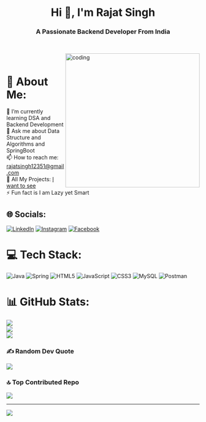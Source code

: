 <h1 align="center">Hi 👋, I'm Rajat Singh</h1>
<h3 align="center">A Passionate Backend Developer From India</h3><br>

<img align="right" alt="coding" width="350" src="https://cdn.dribbble.com/users/1292677/screenshots/6139167/avento.gif"><br>

# 💫 About Me:
🌱 I’m currently learning DSA and Backend Development<br>💬 Ask me about Data Structure and Algorithms and SpringBoot<br>📫 How to reach me: rajatsingh12351@gmail.com<br>🔭 All My Projects: [I want to see](https://github.com/raja12351?tab=repositories)<br>⚡ Fun fact is I am Lazy yet Smart


## 🌐 Socials:
[![LinkedIn](https://img.shields.io/badge/LinkedIn-%230077B5.svg?logo=linkedin&logoColor=white)](https://www.linkedin.com/in/rajat-singh-037290170/) [![Instagram](https://img.shields.io/badge/Instagram-%23E4405F.svg?logo=Instagram&logoColor=white)](https://instagram.com/r_a_j_a_j_i)
[![Facebook](https://img.shields.io/badge/Facebook-%231877F2.svg?logo=Facebook&logoColor=white)](https://facebook.com/https://www.facebook.com/profile.php?id=100008203306603)   

# 💻 Tech Stack:
![Java](https://img.shields.io/badge/java-%23ED8B00.svg?style=flat&logo=java&logoColor=white) ![Spring](https://img.shields.io/badge/spring-%236DB33F.svg?style=flat&logo=spring&logoColor=white) ![HTML5](https://img.shields.io/badge/html5-%23E34F26.svg?style=flat&logo=html5&logoColor=white) ![JavaScript](https://img.shields.io/badge/javascript-%23323330.svg?style=flat&logo=javascript&logoColor=%23F7DF1E) ![CSS3](https://img.shields.io/badge/css3-%231572B6.svg?style=flat&logo=css3&logoColor=white) ![MySQL](https://img.shields.io/badge/mysql-%2300f.svg?style=flat&logo=mysql&logoColor=white) ![Postman](https://img.shields.io/badge/Postman-FF6C37?style=flat&logo=postman&logoColor=white) 
# 📊 GitHub Stats:
![](https://github-readme-stats.vercel.app/api?username=raja12351&theme=radical&hide_border=true&include_all_commits=true&count_private=true)<br/>
![](https://github-readme-streak-stats.herokuapp.com/?user=raja12351&theme=radical&hide_border=true)<br/>
![](https://github-readme-stats.vercel.app/api/top-langs/?username=raja12351&theme=radical&hide_border=true&include_all_commits=true&count_private=true&layout=compact)

### ✍️ Random Dev Quote
![](https://quotes-github-readme.vercel.app/api?type=horizontal&theme=radical)

### 🔝 Top Contributed Repo
![](https://github-contributor-stats.vercel.app/api?username=raja12351&limit=5&theme=radical&combine_all_yearly_contributions=true)

---
[![](https://visitcount.itsvg.in/api?id=raja12351&icon=0&color=10)](https://visitcount.itsvg.in)

<!-- Proudly created with GPRM ( https://gprm.itsvg.in ) -->
